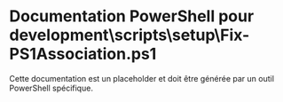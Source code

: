 # Documentation PowerShell pour development\scripts\setup\Fix-PS1Association.ps1

Cette documentation est un placeholder et doit être générée par un outil PowerShell spécifique.
